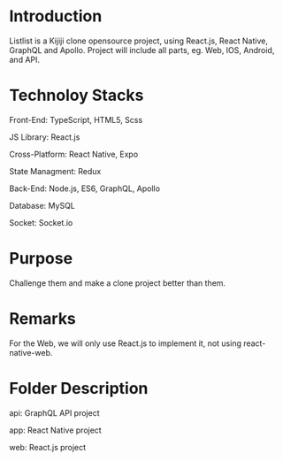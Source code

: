 # Introduction

Listlist is a Kijiji clone opensource project, using React.js, React Native, GraphQL and Apollo.
Project will include all parts, eg. Web, IOS, Android, and API.

# Technoloy Stacks

Front-End: TypeScript, HTML5, Scss

JS Library: React.js

Cross-Platform: React Native, Expo

State Managment: Redux

Back-End: Node.js, ES6, GraphQL, Apollo

Database: MySQL

Socket: Socket.io

# Purpose

Challenge them and make a clone project better than them.

# Remarks

For the Web, we will only use React.js to implement it, not using react-native-web.

# Folder Description

api: GraphQL API project

app: React Native project

web: React.js project
